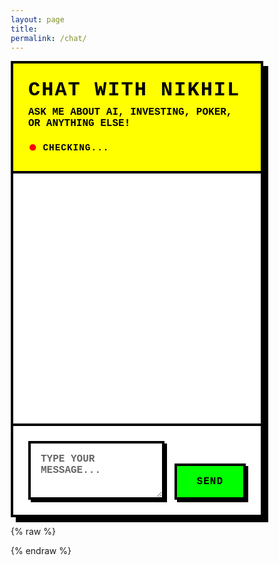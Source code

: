 ```yaml
---
layout: page
title:  
permalink: /chat/
---
```


<div id="chat-container">
  <div id="chat-header">
    <h2>Chat with Nikhil</h2>
    <p>Ask me about AI, investing, poker, or anything else!</p>
    <div id="health-status">
      <span id="health-icon">●</span>
      <span id="health-text">Checking...</span>
    </div>
  </div>

  <div id="chat-messages"></div>

  <div id="chat-input-container">
    <textarea id="chat-input" placeholder="Type your message..." rows="3"></textarea>
    <button id="send-button">SEND</button>
  </div>

  <div id="loading" style="display: none;">
    <div class="typing-indicator">
      <span></span>
      <span></span>
      <span></span>
    </div>
  </div>
</div>

<style>
:root {
  --neo-black: #000000;
  --neo-white: #ffffff;
  --neo-yellow: #ffff00;
  --neo-pink: #ff00ff;
  --neo-cyan: #00ffff;
  --neo-green: #00ff00;
  --neo-red: #ff0000;
  --neo-blue: #0000ff;
  --neo-border: 4px;
  --neo-shadow: 8px 8px 0px;
}

* {
  box-sizing: border-box;
}

#chat-container {
  width: 100%;
  max-width: 800px;
  margin: 0 auto;
  border: var(--neo-border) solid var(--neo-black);
  box-shadow: var(--neo-shadow) var(--neo-black);
  font-family: 'Courier New', 'Monaco', monospace;
  background: var(--neo-white);
  min-height: 600px;
  display: flex;
  flex-direction: column;
  font-weight: bold;
}

#chat-header {
  background: var(--neo-yellow);
  color: var(--neo-black);
  padding: 1.5rem;
  border-bottom: var(--neo-border) solid var(--neo-black);
  text-transform: uppercase;
}

#chat-header h2 {
  margin: 0 0 0.5rem 0;
  font-size: 2rem;
  font-weight: 900;
  letter-spacing: 2px;
}

#chat-header p {
  margin: 0 0 1rem 0;
  font-size: 1rem;
  font-weight: bold;
}

#health-status {
  display: flex;
  align-items: center;
  gap: 0.5rem;
  font-size: 0.9rem;
  text-transform: uppercase;
  letter-spacing: 1px;
}

#health-icon {
  font-size: 1.5rem;
  color: var(--neo-red);
  transition: color 0.3s ease;
}

#health-icon.healthy {
  color: var(--neo-green);
}

#health-icon.unhealthy {
  color: var(--neo-red);
}

#chat-messages {
  flex: 1;
  padding: 1.5rem;
  overflow-y: auto;
  min-height: 400px;
  max-height: 500px;
  scroll-behavior: smooth;
  background: var(--neo-white);
}

.message {
  margin-bottom: 1.5rem;
  display: flex;
  align-items: flex-start;
  gap: 1rem;
  animation: slideIn 0.3s ease-out;
}

.message.user {
  justify-content: flex-end;
}

.message-content {
  max-width: 70%;
  padding: 1rem 1.5rem;
  border: var(--neo-border) solid var(--neo-black);
  box-shadow: 4px 4px 0px var(--neo-black);
  word-wrap: break-word;
  white-space: pre-wrap;
  line-height: 1.5;
  font-weight: bold;
  text-transform: none;
}

.message.user .message-content {
  background: var(--neo-pink);
  color: var(--neo-black);
}

.message.bot .message-content {
  background: var(--neo-cyan);
  color: var(--neo-black);
}

.message-avatar {
  width: 40px;
  height: 40px;
  border: var(--neo-border) solid var(--neo-black);
  background: var(--neo-black);
  color: var(--neo-white);
  display: flex;
  align-items: center;
  justify-content: center;
  font-weight: 900;
  font-size: 1.2rem;
  flex-shrink: 0;
  text-transform: uppercase;
}

.message.user .message-avatar {
  background: var(--neo-pink);
  color: var(--neo-black);
}

.message.bot .message-avatar {
  background: var(--neo-cyan);
  color: var(--neo-black);
}

#chat-input-container {
  padding: 1.5rem;
  border-top: var(--neo-border) solid var(--neo-black);
  display: flex;
  gap: 1rem;
  align-items: flex-end;
  background: var(--neo-white);
}

#chat-input {
  flex: 1;
  border: var(--neo-border) solid var(--neo-black);
  padding: 1rem;
  font-family: 'Courier New', 'Monaco', monospace;
  font-size: 1rem;
  font-weight: bold;
  resize: vertical;
  min-height: 60px;
  max-height: 120px;
  background: var(--neo-white);
  color: var(--neo-black);
  box-shadow: 4px 4px 0px var(--neo-black);
  text-transform: none;
}

#chat-input:focus {
  outline: none;
  background: var(--neo-yellow);
  box-shadow: 6px 6px 0px var(--neo-black);
}

#chat-input::placeholder {
  color: #666;
  text-transform: uppercase;
  font-weight: bold;
}

#send-button {
  border: var(--neo-border) solid var(--neo-black);
  background: var(--neo-green);
  color: var(--neo-black);
  padding: 1rem 2rem;
  font-family: 'Courier New', 'Monaco', monospace;
  font-weight: 900;
  font-size: 1rem;
  cursor: pointer;
  transition: all 0.2s ease;
  box-shadow: 4px 4px 0px var(--neo-black);
  text-transform: uppercase;
  letter-spacing: 1px;
}

#send-button:hover:not(:disabled) {
  background: var(--neo-yellow);
  transform: translate(-2px, -2px);
  box-shadow: 6px 6px 0px var(--neo-black);
}

#send-button:active {
  transform: translate(2px, 2px);
  box-shadow: 2px 2px 0px var(--neo-black);
}

#send-button:disabled {
  opacity: 0.6;
  cursor: not-allowed;
  transform: none;
  background: #ccc;
}

.typing-indicator {
  display: flex;
  gap: 8px;
  align-items: center;
  padding: 1rem;
  background: var(--neo-cyan);
  border: var(--neo-border) solid var(--neo-black);
  box-shadow: 4px 4px 0px var(--neo-black);
  margin: 1rem;
}

.typing-indicator span {
  height: 12px;
  width: 12px;
  background: var(--neo-black);
  display: inline-block;
  animation: typing 1.4s infinite ease-in-out;
}

.typing-indicator span:nth-child(1) {
  animation-delay: -0.32s;
}

.typing-indicator span:nth-child(2) {
  animation-delay: -0.16s;
}

@keyframes typing {
  0%, 80%, 100% {
    transform: scale(0.8);
    opacity: 0.5;
  }
  40% {
    transform: scale(1.2);
    opacity: 1;
  }
}

@keyframes slideIn {
  from { 
    opacity: 0; 
    transform: translateX(20px);
  }
  to { 
    opacity: 1; 
    transform: translateX(0);
  }
}

.error-message {
  background: var(--neo-red);
  color: var(--neo-white);
  border: var(--neo-border) solid var(--neo-black);
  padding: 1rem;
  margin: 1rem;
  box-shadow: 4px 4px 0px var(--neo-black);
  font-weight: bold;
  text-transform: uppercase;
}

.success-message {
  background: var(--neo-green);
  color: var(--neo-black);
  border: var(--neo-border) solid var(--neo-black);
  padding: 1rem;
  margin: 1rem;
  box-shadow: 4px 4px 0px var(--neo-black);
  font-weight: bold;
  text-transform: uppercase;
}

/* Mobile responsiveness */
@media (max-width: 768px) {
  #chat-container {
    margin: 0 1rem;
    min-height: 500px;
  }

  #chat-header h2 {
    font-size: 1.5rem;
  }

  .message-content {
    max-width: 85%;
  }

  #chat-input-container {
    flex-direction: column;
    gap: 1rem;
  }

  #send-button {
    align-self: stretch;
  }
}

/* Scrollbar styling */
#chat-messages::-webkit-scrollbar {
  width: 12px;
}

#chat-messages::-webkit-scrollbar-track {
  background: var(--neo-white);
  border: 2px solid var(--neo-black);
}

#chat-messages::-webkit-scrollbar-thumb {
  background: var(--neo-black);
  border: 2px solid var(--neo-white);
}

#chat-messages::-webkit-scrollbar-thumb:hover {
  background: var(--neo-pink);
}
</style>

{% raw %}
<script>
class ChatInterface {
  constructor() {
    this.apiUrl = 'https://llm-chat-backend-NikhilR24.replit.app/api/chat';
    this.healthUrl = 'https://llm-chat-backend-NikhilR24.replit.app/api/health';
    
    // Check if required elements exist
    this.messagesContainer = document.getElementById('chat-messages');
    this.chatInput = document.getElementById('chat-input');
    this.sendButton = document.getElementById('send-button');
    this.loadingIndicator = document.getElementById('loading');
    this.healthIcon = document.getElementById('health-icon');
    this.healthText = document.getElementById('health-text');

    // Verify all required elements exist
    if (!this.messagesContainer || !this.chatInput || !this.sendButton || !this.loadingIndicator || !this.healthIcon || !this.healthText) {
      console.error('Required DOM elements not found');
      return;
    }

    this.currentConversationId = null;
    this.isLoading = false;
    this.retryCount = 0;
    this.maxRetries = 3;

    this.init();
  }

  init() {
    this.setupEventListeners();
    this.checkHealth();
    this.addWelcomeMessage();
    this.validateInput(); // Initialize button state
  }

  setupEventListeners() {
    this.sendButton.addEventListener('click', () => {
      this.sendMessage();
    });

    this.chatInput.addEventListener('keydown', (e) => {
      if (e.key === 'Enter' && !e.shiftKey) {
        e.preventDefault();
        this.sendMessage();
      }
    });

    this.chatInput.addEventListener('input', () => {
      this.validateInput();
      this.autoResizeTextarea();
    });
  }

  validateInput() {
    const message = this.chatInput.value.trim();
    const isValid = message.length > 0 && message.length <= 1000;
    this.sendButton.disabled = !isValid || this.isLoading;
  }

  autoResizeTextarea() {
    this.chatInput.style.height = 'auto';
    this.chatInput.style.height = Math.min(this.chatInput.scrollHeight, 120) + 'px';
  }

  async checkHealth() {
    try {
      const response = await fetch(this.healthUrl);
      if (response.ok) {
        const data = await response.json();
        const isHealthy = data.status === 'healthy';
        this.updateHealthStatus(isHealthy, isHealthy ? 'ONLINE' : 'UNHEALTHY');
      } else {
        this.updateHealthStatus(false, 'OFFLINE');
      }
    } catch (error) {
      console.error('Health check error:', error);
      this.updateHealthStatus(false, 'OFFLINE');
    }
  }

  updateHealthStatus(isHealthy, statusText) {
    this.healthIcon.className = isHealthy ? 'healthy' : 'unhealthy';
    this.healthText.textContent = statusText;
  }

  addWelcomeMessage() {
    const welcomeMessage = "HEY THERE! I'M NIKHIL. ASK ME ANYTHING ABOUT AI, POKER, OR MY PROJECTS!";
    this.addMessage('bot', welcomeMessage);
  }

  async sendMessage() {
    const message = this.chatInput.value.trim();
    if (!message || this.isLoading) return;

    this.addMessage('user', message);
    this.chatInput.value = '';
    this.setLoading(true);

    try {
      const response = await this.sendMessageWithRetry(message);
      this.addMessage('bot', response.response);

      if (response.conversation_id) {
        this.currentConversationId = response.conversation_id;
      }
    } catch (error) {
      console.error('Chat error:', error);
      this.handleChatError(error);
    } finally {
      this.setLoading(false);
    }
  }

  async sendMessageWithRetry(message, retryCount = 0) {
    try {
      const requestBody = {
        message: message,
        timestamp: new Date().toISOString()
      };

      if (this.currentConversationId) {
        requestBody.conversation_id = this.currentConversationId;
      }

      const response = await fetch(this.apiUrl, {
        method: 'POST',
        headers: {
          'Content-Type': 'application/json',
        },
        body: JSON.stringify(requestBody)
      });

      if (!response.ok) {
        const errorData = await response.json().catch(() => ({}));
        throw new Error(`HTTP ${response.status}: ${errorData.error || response.statusText}`);
      }

      return await response.json();
    } catch (error) {
      if (retryCount < this.maxRetries) {
        await this.delay(1000 * Math.pow(2, retryCount));
        return this.sendMessageWithRetry(message, retryCount + 1);
      }
      throw error;
    }
  }

  handleChatError(error) {
    let errorMessage = 'AN UNEXPECTED ERROR OCCURRED. PLEASE TRY AGAIN.';

    if (error.message.includes('Failed to fetch')) {
      errorMessage = 'CANNOT CONNECT TO BACKEND SERVER. CHECK YOUR CONNECTION.';
    } else if (error.message.includes('HTTP 429')) {
      errorMessage = error.message.includes('rate limit') 
        ? 'RATE LIMIT EXCEEDED. WAIT A MOMENT BEFORE SENDING ANOTHER MESSAGE.'
        : 'YOU\'VE REACHED THE MAXIMUM NUMBER OF CHATS. EMAIL CONTACT@RNIKHIL.COM FOR MORE.';
    } else if (error.message.includes('HTTP 400')) {
      errorMessage = 'INVALID MESSAGE FORMAT. CHECK YOUR INPUT.';
    } else if (error.message.includes('HTTP 500')) {
      errorMessage = 'SERVER ERROR OCCURRED. TRY AGAIN IN A MOMENT.';
    }

    this.addMessage('bot', errorMessage);
  }

  addMessage(sender, content) {
    const messageDiv = document.createElement('div');
    messageDiv.className = 'message ' + sender;

    const avatar = document.createElement('div');
    avatar.className = 'message-avatar';
    avatar.textContent = sender === 'user' ? 'U' : 'N';

    const messageContent = document.createElement('div');
    messageContent.className = 'message-content';
    messageContent.textContent = content;

    if (sender === 'user') {
      messageDiv.appendChild(messageContent);
      messageDiv.appendChild(avatar);
    } else {
      messageDiv.appendChild(avatar);
      messageDiv.appendChild(messageContent);
    }

    this.messagesContainer.appendChild(messageDiv);
    this.scrollToBottom();
  }

  setLoading(isLoading) {
    this.isLoading = isLoading;
    this.sendButton.disabled = isLoading;
    this.chatInput.disabled = isLoading;
    this.loadingIndicator.style.display = isLoading ? 'block' : 'none';
    this.sendButton.textContent = isLoading ? 'SENDING...' : 'SEND';

    if (isLoading) {
      this.messagesContainer.appendChild(this.loadingIndicator);
      this.scrollToBottom();
    }
  }

  scrollToBottom() {
    this.messagesContainer.scrollTop = this.messagesContainer.scrollHeight;
  }

  delay(ms) {
    return new Promise(resolve => setTimeout(resolve, ms));
  }
}

// Initialize chat when page loads
document.addEventListener('DOMContentLoaded', function() {
  try {
    window.chatInterface = new ChatInterface();
  } catch (error) {
    console.error('Failed to initialize chat interface:', error);
  }
});

// Backup initialization in case DOMContentLoaded already fired
if (document.readyState === 'loading') {
  // Document is still loading, DOMContentLoaded will fire
} else {
  // Document has already loaded
  try {
    if (!window.chatInterface) {
      window.chatInterface = new ChatInterface();
    }
  } catch (error) {
    console.error('Failed to initialize chat interface:', error);
  }
}
</script>
{% endraw %}
